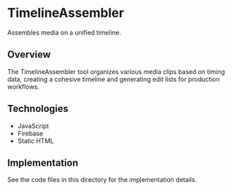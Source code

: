 # TimelineAssembler

Assembles media on a unified timeline.

## Overview

The TimelineAssembler tool organizes various media clips based on timing data, creating a cohesive timeline and generating edit lists for production workflows.

## Technologies

- JavaScript
- Firebase
- Static HTML

## Implementation

See the code files in this directory for the implementation details.
